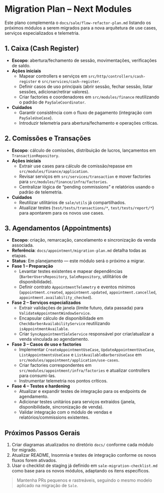 # Migration Plan – Next Modules

Este plano complementa o `docs/sale/flow-refactor-plan.md` listando os próximos módulos a serem migrados para a nova arquitetura de use cases, serviços especializados e telemetria.

## 1. Caixa (Cash Register)
- **Escopo**: abertura/fechamento de sessão, movimentações, verificações de saldo.
- **Ações iniciais**
  - Mapear controllers e serviços em `src/http/controllers/cash-register` e `src/services/cash-register`.
  - Definir casos de uso principais (abrir sessão, fechar sessão, listar sessões, adicionar/retirar valores).
  - Criar factories e coordenadores em `src/modules/finance` reutilizando o padrão de `PaySaleCoordinator`.
- **Cuidados**
  - Garantir consistência com o fluxo de pagamento (integração com `PaySaleUseCase`).
  - Introduzir telemetria para abertura/fechamento e operações críticas.

## 2. Comissões e Transações
- **Escopo**: cálculo de comissões, distribuição de lucros, lançamentos em `TransactionRepository`.
- **Ações iniciais**
  - Extrair use cases para cálculo de comissão/repasse em `src/modules/finance/application`.
  - Revisar serviços em `src/services/transaction` e mover factories para `src/modules/finance/infra/factories`.
  - Centralizar lógica de “pending commissions” e relatórios usando o padrão de telemetria.
- **Cuidados**
  - Reutilizar utilitários de `sale/utils` já compartilhados.
  - Atualizar testes (`test/tests/transactions/*`, `test/tests/report/*`) para apontarem para os novos use cases.

## 3. Agendamentos (Appointments)
- **Escopo**: criação, remarcação, cancelamento e sincronização da venda associada.
- **Referência**: `docs/appointment/migration-plan.md` detalha todas as etapas.
- **Status**: Em planejamento — este módulo será o próximo a migrar.
- **Fase 1 – Preparação**
  - Levantar testes existentes e mapear dependências (`BarberUsersRepository`, `SaleRepository`, utilitários de disponibilidade).
  - Definir contrato `AppointmentTelemetry` e eventos mínimos (`appointment.created`, `appointment.updated`, `appointment.cancelled`, `appointment.availability_checked`).
- **Fase 2 – Serviços especializados**
  - Extrair validações de janela (limite futuro, data passada) para `ValidateAppointmentWindowService`.
  - Encapsular cálculo de disponibilidade em `CheckBarberAvailabilityService` reutilizando `isAppointmentAvailable`.
  - Criar `SyncAppointmentSaleService` responsável por criar/atualizar a venda vinculada ao agendamento.
- **Fase 3 – Casos de uso e factories**
  - Implementar `CreateAppointmentUseCase`, `UpdateAppointmentUseCase`, `ListAppointmentsUseCase` e `ListAvailableBarbersUseCase` em `src/modules/appointment/application/use-cases`.
  - Criar factories correspondentes em `src/modules/appointment/infra/factories` e atualizar controllers para consumi-las.
  - Instrumentar telemetria nos pontos críticos.
- **Fase 4 – Testes e hardening**
  - Atualizar e expandir testes de integração para os endpoints de agendamento.
  - Adicionar testes unitários para serviços extraídos (janela, disponibilidade, sincronização de venda).
  - Validar integração com o módulo de vendas e relatórios/commissions existentes.

## Próximos Passos Gerais
1. Criar diagramas atualizados no diretório `docs/` conforme cada módulo for migrado.
2. Atualizar README, Insomnia e testes de integração conforme os novos fluxos forem ativados.
3. Usar o checklist de staging já definido em `sale-migration-checklist.md` como base para os novos módulos, adaptando os itens específicos.

> Mantenha PRs pequenos e rastreáveis, seguindo o mesmo modelo aplicado na migração de `Sale`.
